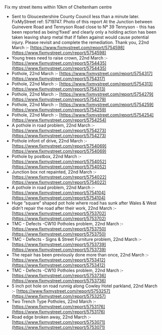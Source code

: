 Fix my street items within 10km of Cheltenham centre

<!-- fix_marker starts -->

- Sent to Gloucestershire County Council less than a minute later. FixMyStreet ref: 5719747. Photo of this report At the Junction between Guinevere Road and Tennyson Road close to Nº 39 Tennyson - this has been reported as being’fixed’ and clearly only a holding action has been taken leaving sharp metal that if fallen against would cause potential injury. Please revisit and complete the remediation. Thank you, 22nd March :- [https://www.fixmystreet.com/report/5754598](https://www.fixmystreet.com/report/5754598)
- Young trees need to raise crown, 22nd March :- [https://www.fixmystreet.com/report/5754435](https://www.fixmystreet.com/report/5754435)
- Pothole, 22nd March :- [https://www.fixmystreet.com/report/5754317](https://www.fixmystreet.com/report/5754317)
- Pothole, 22nd March :- [https://www.fixmystreet.com/report/5754313](https://www.fixmystreet.com/report/5754313)
- Pothole, 22nd March :- [https://www.fixmystreet.com/report/5754279](https://www.fixmystreet.com/report/5754279)
- Pothole, 22nd March :- [https://www.fixmystreet.com/report/5754259](https://www.fixmystreet.com/report/5754259)
- Pothole, 22nd March :- [https://www.fixmystreet.com/report/5754254](https://www.fixmystreet.com/report/5754254)
- A pothole in road problem, 22nd March :- [https://www.fixmystreet.com/report/5754273](https://www.fixmystreet.com/report/5754273)
- Pothole infont of drive, 22nd March :- [https://www.fixmystreet.com/report/5754069](https://www.fixmystreet.com/report/5754069)
- Pothole by postbox, 22nd March :- [https://www.fixmystreet.com/report/5754052](https://www.fixmystreet.com/report/5754052)
- Junction box not repainted, 22nd March :- [https://www.fixmystreet.com/report/5754022](https://www.fixmystreet.com/report/5754022)
- A pothole in road problem, 22nd March :- [https://www.fixmystreet.com/report/5754104](https://www.fixmystreet.com/report/5754104)
- Huge “square” shaped pot hole where road has sunk after Wales & West didn’t repair the road after their work, 22nd March :- [https://www.fixmystreet.com/report/5753702](https://www.fixmystreet.com/report/5753702)
- TMC - Defects -CW10 Potholes problem, 22nd March :- [https://www.fixmystreet.com/report/5753750](https://www.fixmystreet.com/report/5753750)
- TMC - Defects - Signs & Street Furniture problem, 22nd March :- [https://www.fixmystreet.com/report/5753739](https://www.fixmystreet.com/report/5753739)
- The repair has been previously done more than once, 22nd March :- [https://www.fixmystreet.com/report/5753412](https://www.fixmystreet.com/report/5753412)
- TMC - Defects -CW10 Potholes problem, 22nd March :- [https://www.fixmystreet.com/report/5753736](https://www.fixmystreet.com/report/5753736)
- 5 inch pot hole on road runnig along Cowley Hotel parkland, 22nd March :- [https://www.fixmystreet.com/report/5753257](https://www.fixmystreet.com/report/5753257)
- Two Trench Type Potholes, 22nd March :- [https://www.fixmystreet.com/report/5753176](https://www.fixmystreet.com/report/5753176)
- Road edge broken away, 22nd March :- [https://www.fixmystreet.com/report/5753071](https://www.fixmystreet.com/report/5753071)

<!-- fix_marker ends -->